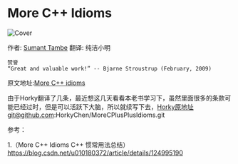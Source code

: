 # More C++ Idioms

![Cover](https://upload.wikimedia.org/wikibooks/en/thumb/9/9c/More_CPP_Idioms.jpg/190px-More_CPP_Idioms.jpg)

作者: [Sumant Tambe](https://en.wikibooks.org/wiki/User:Sutambe)
翻译: 纯洁小明

    赞誉
    “Great and valuable work!” -- Bjarne Stroustrup (February, 2009)



原文地址:[More C++ idioms](https://en.wikibooks.org/wiki/More_C%2B%2B_Idioms)

由于Horky翻译了几条，最近想这几天看看本老书学习下，虽然里面很多的条款可能已经过时，但是可以活跃下大脑，所以就续写下去，Horky原地址git@github.com:HorkyChen/MoreCPlusPlusIdioms.git

参考：

1.（More C++ Idioms C++ 惯常用法总结）https://blog.csdn.net/u010180372/article/details/124995190


